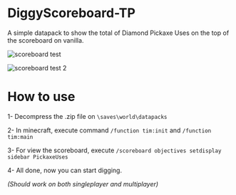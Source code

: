 
# DiggyScoreboard-TP
A simple datapack to show the total of Diamond Pickaxe Uses on the top of the scoreboard on vanilla.

![scoreboard test](https://github.com/user-attachments/assets/b2abcc3a-b9a8-4c4c-9275-459f7394ff6e)

![scoreboard test 2](https://github.com/user-attachments/assets/e64214ed-43aa-48a1-8912-79d38d93bf7e)

# How to use

1- Decompress the .zip file on ``\saves\world\datapacks``

2- In minecraft, execute command ``/function tim:init`` and ``/function tim:main``

3- For view the scoreboard, execute ``/scoreboard objectives setdisplay sidebar PickaxeUses``

4- All done, now you can start digging.

*(Should work on both singleplayer and multiplayer)*
